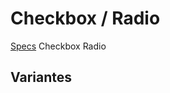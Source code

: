 # Checkbox / Radio
[Specs](https://www.sketch.com/s/6034ddd9-a0d3-4844-adda-bd4c821f24b1/a/aK34ez)
<GithubLink componentPath="Form/input/Checkbox.vue">Checkbox</GithubLink>
<GithubLink componentPath="Form/input/Radio.vue">Radio</GithubLink>
<GithubLink docPath="primitives/CheckboxRadio.md" />

## Variantes

<Checkbox-VariantsExample />

<GithubLink examplePath="Checkbox/VariantsExample.vue" />
